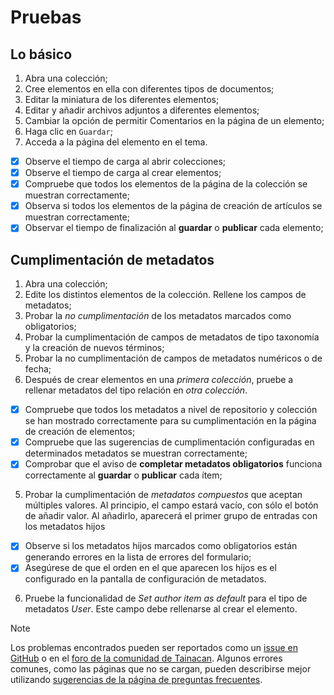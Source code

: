 # Pruebas

## Lo básico

1. Abra una colección;
2. Cree elementos en ella con diferentes tipos de documentos;
3. Editar la miniatura de los diferentes elementos;
4. Editar y añadir archivos adjuntos a diferentes elementos;
5. Cambiar la opción de permitir Comentarios en la página de un elemento;
6. Haga clic en `Guardar`;
7. Acceda a la página del elemento en el tema.

- [x] Observe el tiempo de carga al abrir colecciones;
- [x] Observe el tiempo de carga al crear elementos;
- [x] Compruebe que todos los elementos de la página de la colección se muestran correctamente;
- [x] Observa si todos los elementos de la página de creación de artículos se muestran correctamente;
- [x] Observar el tiempo de finalización al **guardar** o **publicar** cada elemento;

## Cumplimentación de metadatos

1. Abra una colección;
2. Edite los distintos elementos de la colección. Rellene los campos de metadatos;
3. Probar la _no cumplimentación_ de los metadatos marcados como obligatorios;
4. Probar la cumplimentación de campos de metadatos de tipo taxonomía y la creación de nuevos términos;
5. Probar la no cumplimentación de campos de metadatos numéricos o de fecha;
6. Después de crear elementos en una _primera colección_, pruebe a rellenar metadatos del tipo relación en _otra colección_.

- [x] Compruebe que todos los metadatos a nivel de repositorio y colección se han mostrado correctamente para su cumplimentación en la página de creación de elementos;
- [x] Compruebe que las sugerencias de cumplimentación configuradas en determinados metadatos se muestran correctamente;
- [x] Comprobar que el aviso de **completar metadatos obligatorios** funciona correctamente al **guardar** o **publicar** cada ítem;

5. Probar la cumplimentación de _metadatos compuestos_ que aceptan múltiples valores. Al principio, el campo estará vacío, con sólo el botón de añadir valor. Al añadirlo, aparecerá el primer grupo de entradas con los metadatos hijos

- [x] Observe si los metadatos hijos marcados como obligatorios están generando errores en la lista de errores del formulario;
- [x] Asegúrese de que el orden en el que aparecen los hijos es el configurado en la pantalla de configuración de metadatos.

6. Pruebe la funcionalidad de _Set author item as default_ para el tipo de metadatos _User_. Este campo debe rellenarse al crear el elemento.

> [!NOTE]
> Los problemas encontrados pueden ser reportados como un [issue en GitHub](https://github.com/tainacan/tainacan/issues ":ignore") o en el [foro de la comunidad de Tainacan](https://tainacan.discourse.group ":ignore"). Algunos errores comunes, como las páginas que no se cargan, pueden describirse mejor utilizando [sugerencias de la página de preguntas frecuentes](/es-mx/faq.md#creo-que-encontré-un-error-qué-tengo-que-hacer).
